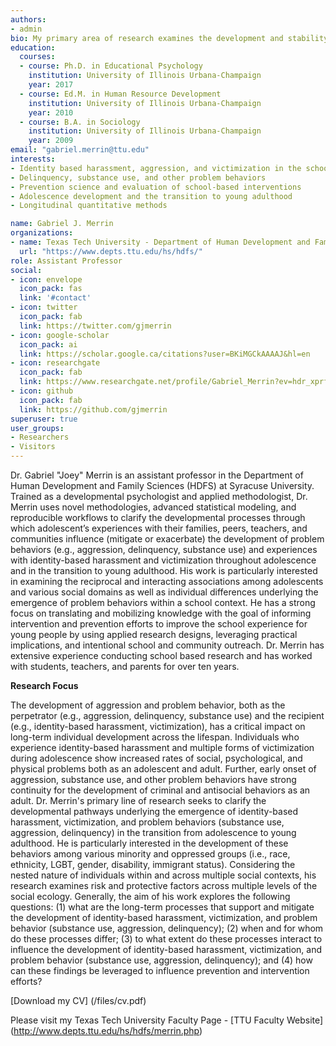 ```yaml
---
authors:
- admin
bio: My primary area of research examines the development and stability of identity-based harassment, aggression, substance use, victimization, and other problem behaviors across adolescence and in the transition to young adulthood.
education:
  courses:
  - course: Ph.D. in Educational Psychology
    institution: University of Illinois Urbana-Champaign
    year: 2017
  - course: Ed.M. in Human Resource Development
    institution: University of Illinois Urbana-Champaign
    year: 2010
  - course: B.A. in Sociology
    institution: University of Illinois Urbana-Champaign
    year: 2009
email: "gabriel.merrin@ttu.edu"
interests:
- Identity based harassment, aggression, and victimization in the school context
- Delinquency, substance use, and other problem behaviors
- Prevention science and evaluation of school-based interventions 
- Adolescence development and the transition to young adulthood
- Longitudinal quantitative methods

name: Gabriel J. Merrin
organizations:
- name: Texas Tech University - Department of Human Development and Family Sciences
  url: "https://www.depts.ttu.edu/hs/hdfs/"
role: Assistant Professor
social:
- icon: envelope
  icon_pack: fas
  link: '#contact'
- icon: twitter
  icon_pack: fab
  link: https://twitter.com/gjmerrin
- icon: google-scholar
  icon_pack: ai
  link: https://scholar.google.ca/citations?user=BKiMGCkAAAAJ&hl=en
- icon: researchgate
  icon_pack: fab
  link: https://www.researchgate.net/profile/Gabriel_Merrin?ev=hdr_xprf&_sg=NadUsQ1w4qFU684xZAi8LBAEaQVM73yhnpC4440LaTzxpvNNqe_T7KvZuLXWM0qYkFnAM6xbbGZ5z3_JeUGwI44E
- icon: github
  icon_pack: fab
  link: https://github.com/gjmerrin
superuser: true
user_groups:
- Researchers
- Visitors
---
```


Dr. Gabriel "Joey" Merrin is an assistant professor in the Department of Human Development and Family Sciences (HDFS) at Syracuse University. Trained as a developmental psychologist and applied methodologist, Dr. Merrin uses novel methodologies, advanced statistical modeling, and reproducible workflows to clarify the developmental processes through which adolescent’s experiences with their families, peers, teachers, and communities influence (mitigate or exacerbate) the development of problem behaviors (e.g., aggression, delinquency, substance use) and experiences with identity-based harassment and victimization throughout adolescence and in the transition to young adulthood. His work is particularly interested in examining the reciprocal and interacting associations among adolescents and various social domains as well as individual differences underlying the emergence of problem behaviors within a school context. He has a strong focus on translating and mobilizing knowledge with the goal of informing intervention and prevention efforts to improve the school experience for young people by using applied research designs, leveraging practical implications, and intentional school and community outreach. Dr. Merrin has extensive experience conducting school based research and has worked with students, teachers, and parents for over ten years.

**Research Focus**

The development of aggression and problem behavior, both as the perpetrator (e.g., aggression, delinquency, substance use) and the recipient (e.g., identity-based harassment, victimization), has a critical impact on long-term individual development across the lifespan. Individuals who experience identity-based harassment and multiple forms of victimization during adolescence show increased rates of social, psychological, and physical problems both as an adolescent and adult. Further, early onset of aggression, substance use, and other problem behaviors have strong continuity for the development of criminal and antisocial behaviors as an adult. Dr. Merrin's primary line of research seeks to clarify the developmental pathways underlying the emergence of identity-based harassment, victimization, and problem behaviors (substance use, aggression, delinquency) in the transition from adolescence to young adulthood. He is particularly interested in the development of these behaviors among various minority and oppressed groups (i.e., race, ethnicity, LGBT, gender, disability, immigrant status). Considering the nested nature of individuals within and across multiple social contexts, his research examines risk and protective factors across multiple levels of the social ecology. Generally, the aim of his work explores the following questions: (1) what are the long-term processes that support and mitigate the development of identity-based harassment, victimization, and problem behavior (substance use, aggression, delinquency); (2) when and for whom do these processes differ; (3) to what extent do these processes interact to influence the development of identity-based harassment, victimization, and problem behavior (substance use, aggression, delinquency); and (4) how can these findings be leveraged to influence prevention and intervention efforts? 

[Download my CV] (/files/cv.pdf)

Please visit my Texas Tech University Faculty Page - [TTU Faculty Website] (http://www.depts.ttu.edu/hs/hdfs/merrin.php)

